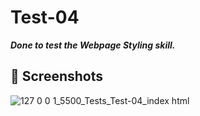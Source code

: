# Test-04
***Done to test the Webpage Styling skill.***
## 📸 Screenshots
![127 0 0 1_5500_Tests_Test-04_index html](https://github.com/user-attachments/assets/733488dc-c580-45da-b77b-0b6943ad4011)
